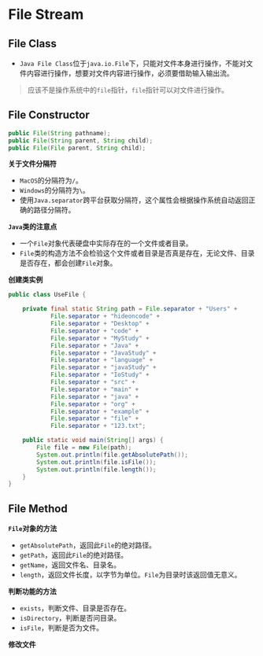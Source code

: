 # File Stream

## File Class

* `Java File Class`位于`java.io.File`下，只能对文件本身进行操作，不能对文件内容进行操作，想要对文件内容进行操作，必须要借助输入输出流。

> 应该不是操作系统中的`file`指针，`file`指针可以对文件进行操作。

## File Constructor

```java
public File(String pathname);
public File(String parent, String child);
public File(File parent, String child);
```

**关于文件分隔符**

+ `MacOS`的分隔符为`/`。
+ `Windows`的分隔符为`\`。
+ 使用`Java.separator`跨平台获取分隔符，这个属性会根据操作系统自动返回正确的路径分隔符。

**`Java`类的注意点**

+ 一个`File`对象代表硬盘中实际存在的一个文件或者目录。
+ `File`类的构造方法不会检验这个文件或者目录是否真是存在，无论文件、目录是否存在，都会创建`File`对象。

**创建类实例**

```Java
public class UseFile {

    private final static String path = File.separator + "Users" +
            File.separator + "hideoncode" +
            File.separator + "Desktop" +
            File.separator + "code" +
            File.separator + "MyStudy" +
            File.separator + "Java" +
            File.separator + "JavaStudy" +
            File.separator + "language" +
            File.separator + "javaStudy" +
            File.separator + "IoStudy" +
            File.separator + "src" +
            File.separator + "main" +
            File.separator + "java" +
            File.separator + "org" +
            File.separator + "example" +
            File.separator + "file" +
            File.separator + "123.txt";

    public static void main(String[] args) {
        File file = new File(path);
        System.out.println(file.getAbsolutePath());
        System.out.println(file.isFile());
        System.out.println(file.length());
    }
}
```

## File Method

**`File`对象的方法**

+ `getAbsolutePath`，返回此`File`的绝对路径。
+ `getPath`，返回此`File`的绝对路径。
+ `getName`，返回文件名、目录名。
+ `length`，返回文件长度，以字节为单位。`File`为目录时该返回值无意义。

**判断功能的方法**

+ `exists`，判断文件、目录是否存在。
+ `isDirectory`，判断是否问目录。
+ `isFile`，判断是否为文件。

**修改文件**
